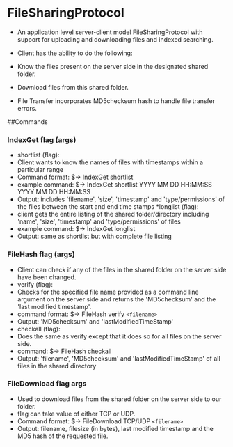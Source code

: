 # FileSharingProtocol

* An application level server-client model FileSharingProtocol with support for uploading and downloading files and indexed searching.

* Client has the ability to do the following:
 * Know the files present on the server side in the designated shared folder.
 * Download files from this shared folder.

* File Transfer incorporates MD5checksum hash to handle file transfer errors.


##Commands

### IndexGet flag (args)
* shortlist (flag):
 * Client wants to know the names of files with timestamps within a particular range
 * Command format: $-> IndexGet shortlist <startTimeStamp> <endTimeStamp>
 * example command: $-> IndexGet shortlist YYYY MM DD HH:MM:SS YYYY MM DD HH:MM:SS
 * Output: includes 'filename', 'size', 'timestamp' and 'type/permissions' of the files between the start and end time stamps
*longlist (flag):
 * client gets the entire listing of the shared folder/directory including 'name', 'size', 'timestamp' and 'type/permissions' of files
 * example command: $-> IndexGet longlist
 * Output: same as shortlist but with complete file listing

### FileHash flag (args)
* Client can check if any of the files in the shared folder on the server side have been changed. 
* verify (flag):
 * Checks for the specified file name provided as a command line argument on the server side and returns the 'MD5checksum' and the 'last modified timestamp'.
 * command format: $-> FileHash verify `<filename>`
 * Output: 'MD5checksum' and 'lastModifiedTimeStamp'
* checkall (flag):
 * Does the same as verify except that it does so for all files on the server side.
 * command: $-> FileHash checkall
 * Output: 'filename', 'MD5checksum' and 'lastModifiedTimeStamp' of all files in the shared directory

### FileDownload flag args
* Used to download files from the shared folder on the server side to our folder.
* flag can take value of either TCP or UDP.
* Command format: $-> FileDownload TCP/UDP `<filename>`
* Output: filename, filesize (in bytes), last modified timestamp and the MD5 hash of the requested file.
